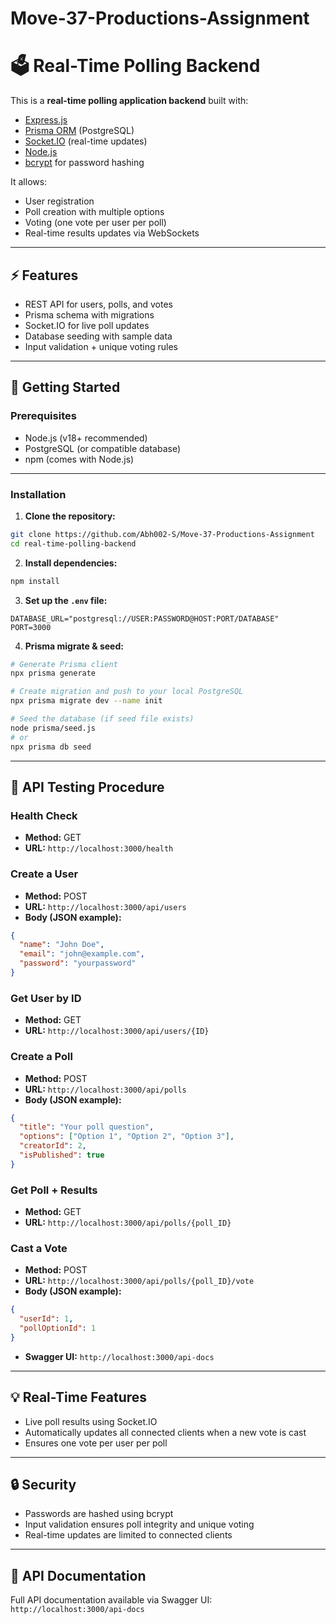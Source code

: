 # Move-37-Productions-Assignment

# 🗳️ Real-Time Polling Backend

This is a **real-time polling application backend** built with:

- [Express.js](https://expressjs.com/)
- [Prisma ORM](https://www.prisma.io/) (PostgreSQL)
- [Socket.IO](https://socket.io/) (real-time updates)
- [Node.js](https://nodejs.org/)
- [bcrypt](https://www.npmjs.com/package/bcrypt) for password hashing

It allows:
- User registration
- Poll creation with multiple options
- Voting (one vote per user per poll)
- Real-time results updates via WebSockets

---

## ⚡ Features
- REST API for users, polls, and votes
- Prisma schema with migrations
- Socket.IO for live poll updates
- Database seeding with sample data
- Input validation + unique voting rules

---

## 🚀 Getting Started

### Prerequisites
- Node.js (v18+ recommended)
- PostgreSQL (or compatible database)
- npm (comes with Node.js)

---

### Installation

1. **Clone the repository:**
```bash
git clone https://github.com/Abh002-S/Move-37-Productions-Assignment
cd real-time-polling-backend
```

2. **Install dependencies:**
```bash
npm install
```

3. **Set up the `.env` file:**
```
DATABASE_URL="postgresql://USER:PASSWORD@HOST:PORT/DATABASE"
PORT=3000
```

4. **Prisma migrate & seed:**
```bash
# Generate Prisma client
npx prisma generate

# Create migration and push to your local PostgreSQL
npx prisma migrate dev --name init

# Seed the database (if seed file exists)
node prisma/seed.js
# or
npx prisma db seed
```

---

## 🧪 API Testing Procedure

### Health Check
- **Method:** GET  
- **URL:** `http://localhost:3000/health`

### Create a User
- **Method:** POST  
- **URL:** `http://localhost:3000/api/users`  
- **Body (JSON example):**
```json
{
  "name": "John Doe",
  "email": "john@example.com",
  "password": "yourpassword"
}
```

### Get User by ID
- **Method:** GET  
- **URL:** `http://localhost:3000/api/users/{ID}`

### Create a Poll
- **Method:** POST  
- **URL:** `http://localhost:3000/api/polls`  
- **Body (JSON example):**
```json
{
  "title": "Your poll question",
  "options": ["Option 1", "Option 2", "Option 3"],
  "creatorId": 2,
  "isPublished": true
}
```

### Get Poll + Results
- **Method:** GET  
- **URL:** `http://localhost:3000/api/polls/{poll_ID}`

### Cast a Vote
- **Method:** POST  
- **URL:** `http://localhost:3000/api/polls/{poll_ID}/vote`  
- **Body (JSON example):**
```json
{
  "userId": 1,
  "pollOptionId": 1
}
```

- **Swagger UI:** `http://localhost:3000/api-docs`

---

## 💡 Real-Time Features
- Live poll results using Socket.IO
- Automatically updates all connected clients when a new vote is cast
- Ensures one vote per user per poll

---

## 🔒 Security
- Passwords are hashed using bcrypt
- Input validation ensures poll integrity and unique voting
- Real-time updates are limited to connected clients

---

## 📄 API Documentation
Full API documentation available via Swagger UI:  
`http://localhost:3000/api-docs`
